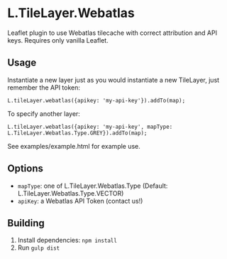 L.TileLayer.Webatlas
====================
Leaflet plugin to use Webatlas tilecache with correct attribution and API keys. Requires only vanilla Leaflet.


Usage
-----
Instantiate a new layer just as you would instantiate a new TileLayer, just remember the API token:

    L.tileLayer.webatlas({apikey: 'my-api-key'}).addTo(map);

To specify another layer:

    L.tileLayer.webatlas({apikey: 'my-api-key', mapType: L.TileLayer.Webatlas.Type.GREY}).addTo(map);

See examples/example.html for example use.


Options
-------

- ```mapType```: one of L.TileLayer.Webatlas.Type (Default: L.TileLayer.Webatlas.Type.VECTOR)
- ```apiKey```: a Webatlas API Token (contact us!)


Building
--------
1. Install dependencies: ```npm install```
2. Run ```gulp dist```
